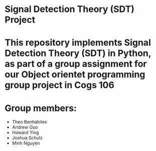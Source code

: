 # Signal Detection Theory (SDT) Project
# This repository implements Signal Detection Theory (SDT) in Python, as part of a group assignment for our Object orientet programming group project in Cogs 106
# Group members: 
- Theo Benhabiles
- Andrew Guo
- Howard Ying
- Joshua Schulz
- Minh Nguyen
